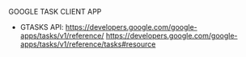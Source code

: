 GOOGLE TASK CLIENT APP

- GTASKS API:
https://developers.google.com/google-apps/tasks/v1/reference/
https://developers.google.com/google-apps/tasks/v1/reference/tasks#resource

